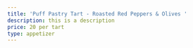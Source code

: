 ```yaml
---
title: 'Puff Pastry Tart - Roasted Red Peppers & Olives '
description: this is a description
price: 20 per tart
type: appetizer
---
```


